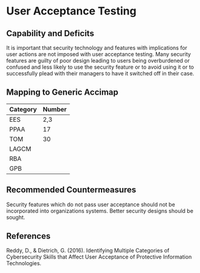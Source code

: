 # User Acceptance Testing

## Capability and Deficits
It is important that security technology and features with implications for user actions are not imposed with user acceptance testing.  Many security features are guilty of 
poor design leading to users being overburdened or confused and less likely to use the security feature or to avoid using it or to successfully plead with their managers to
have it switched off in their case.

## Mapping to Generic Accimap

|Category | Number |
| --- | --- |
|EES     |   2,3   |
|PPAA  | 17|
|TOM   |30 |
|LAGCM ||
|RBA   ||
|GPB   ||

## Recommended Countermeasures

Security features which do not pass user acceptance should not be incorporated into organizations systems.  Better security designs should be sought.

## References
Reddy, D., & Dietrich, G. (2016). Identifying Multiple Categories of Cybersecurity Skills that Affect User Acceptance of Protective Information Technologies.
